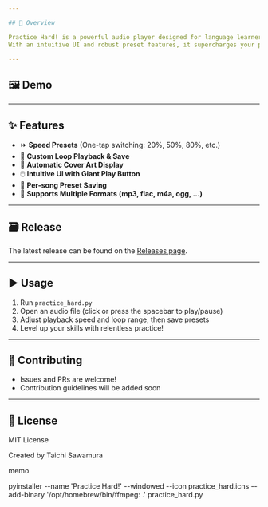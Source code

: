 ```yaml
---

## 🚀 Overview

Practice Hard! is a powerful audio player designed for language learners, musicians, and anyone who wants to master listening skills through repetition.
With an intuitive UI and robust preset features, it supercharges your practice sessions.

---
```


## 🖼️ Demo

---

## ✨ Features

* ⏩ **Speed Presets** (One-tap switching: 20%, 50%, 80%, etc.)
* 🔁 **Custom Loop Playback & Save**
* 🎨 **Automatic Cover Art Display**
* 🖱️ **Intuitive UI with Giant Play Button**
* 💾 **Per-song Preset Saving**
* 🎵 **Supports Multiple Formats (mp3, flac, m4a, ogg, ...)**

---

## 🗃️ Release

The latest release can be found on the [Releases page](https://github.com/IKIGAMI-GAME/PracticeHard/releases).

---

## ▶️ Usage

1. Run `practice_hard.py`
2. Open an audio file (click or press the spacebar to play/pause)
3. Adjust playback speed and loop range, then save presets
4. Level up your skills with relentless practice!

---

## 🤝 Contributing

* Issues and PRs are welcome!
* Contribution guidelines will be added soon

---

## 📄 License

MIT License

Created by Taichi Sawamura



memo

pyinstaller --name 'Practice Hard!' --windowed --icon practice_hard.icns --add-binary '/opt/homebrew/bin/ffmpeg: .' practice_hard.py